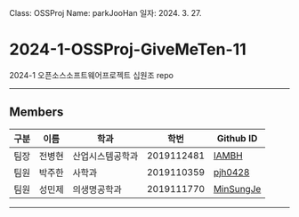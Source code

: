 Class: OSSProj
Name: parkJooHan
일자: 2024. 3. 27.

# 2024-1-OSSProj-GiveMeTen-11
2024-1 오픈소스소프트웨어프로젝트 십원조 repo
<hr>

## Members

|구분|이름|학과|학번|Github ID|
|---|---|---|---|---|
|팀장|전병현|산업시스템공학과|2019112481|[IAMBH](https://github.com/IAMBH)|
|팀원|박주한|사학과|2019110359|[pjh0428](https://github.com/pjh0428)|
|팀원|성민제|의생명공학과|2019111770|[MinSungJe](https://github.com/MinSungJe)|
<hr>
